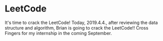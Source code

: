 # LeetCode
It's time to crack the LeetCode!
Today, 2019.4.4., after reviewing the data structure and algorithm, Brian is going to crack the LeetCode!!
Cross Fingers for my internship in the coming September. 
